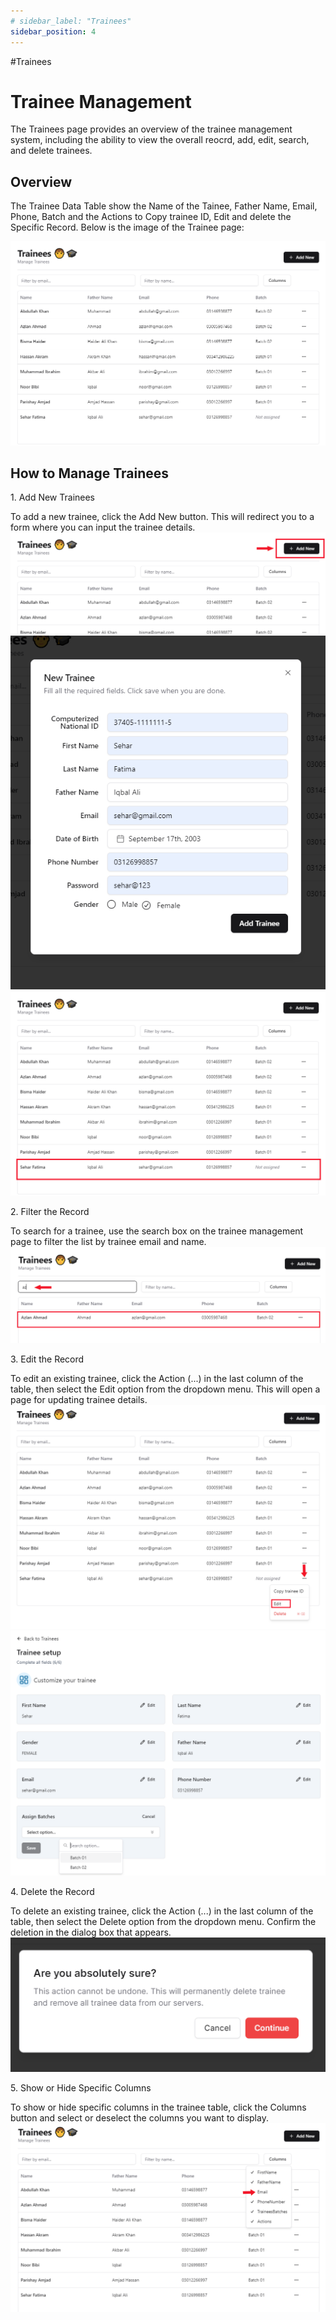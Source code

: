 ```yaml
---
# sidebar_label: "Trainees"
sidebar_position: 4
---
```


<link rel="stylesheet" href="path/to/custom.css"/>
<div class="ml-5"> 
#Trainees

<h1 class="font-light mt-5">Trainee Management</h1>
<div class="mt-5">The Trainees page provides an overview of the trainee management system, including the ability to view the overall reocrd, add, edit, search, and delete trainees.</div>

## Overview

<div class="mt-5">The Trainee Data Table show the Name of the Tainee, Father Name, Email, Phone, Batch and the Actions to Copy trainee ID, Edit and delete the Specific Record. Below is the image of the Trainee page:</div>

<img src="https://github.com/aisaanwar62/Docusaurus-document/blob/main/static/img/trainees.png?raw=true
" class="w-auto h-auto my-8 border shadow-md"/>

## How to Manage Trainees

<p class="font-semibold mt-3">1.  Add New Trainees</p>
<div class="mt-5">To add a new trainee, click the Add New button. This will redirect you to a form where you can input the trainee details.</div>
<img src="https://github.com/aisaanwar62/Docusaurus-document/blob/main/static/img/adminbeforeaddingtrainees.png?raw=true
" class="w-auto h-auto my-8 border shadow-md"/>
<img src="https://github.com/aisaanwar62/Docusaurus-document/blob/main/static/img/addtrainees.png?raw=true
" class="w-auto h-auto my-8 border shadow-md"/>
<img src="https://github.com/aisaanwar62/Docusaurus-document/blob/main/static/img/afteradminaddtrainees.png?raw=true
" class="w-auto h-auto my-8 border shadow-md"/>

<p class="font-semibold mt-3">2. Filter the Record</p>
<div class="mt-5">To search for a trainee, use the search box on the trainee management page to filter the list by trainee email and name.</div>
<img src="https://github.com/aisaanwar62/Docusaurus-document/blob/main/static/img/adminfiltertrainee.png?raw=true
" class="w-auto h-auto my-8 border shadow-md"/>

<p class="font-semibold mt-3">3. Edit the Record</p>
<div class="mt-5">To edit an existing trainee, click the Action (...) in the last column of the table, then select the Edit option from the dropdown menu. This will open a page for updating trainee details.</div>
<img src="https://github.com/aisaanwar62/Docusaurus-document/blob/main/static/img/edit-trainee-action.png?raw=true
" class="w-auto h-auto my-8 border shadow-md"/>
<img src="https://github.com/aisaanwar62/Docusaurus-document/blob/main/static/img/edit-trainees.png?raw=true
" class="w-auto h-auto my-8 border shadow-md"/>

<p class="font-semibold mt-3">4. Delete the Record</p>
<div class="mt-5">To delete an existing trainee, click the Action (...) in the last column of the table, then select the Delete option from the dropdown menu. Confirm the deletion in the dialog box that appears.</div>
<img src="https://github.com/aisaanwar62/Docusaurus-document/blob/main/static/img/traineedeletion.png?raw=true
" class="w-auto h-auto my-8 border shadow-md"/>

<p class="font-semibold mt-3">5. Show or Hide Specific Columns</p>
<div class="mt-5">To show or hide specific columns in the trainee table, click the Columns button and select or deselect the columns you want to display.</div>
<img src="https://github.com/aisaanwar62/Docusaurus-document/blob/main/static/img/trainee-column.png?raw=true
" class="w-auto h-auto my-8 border shadow-md"/>

</div>
